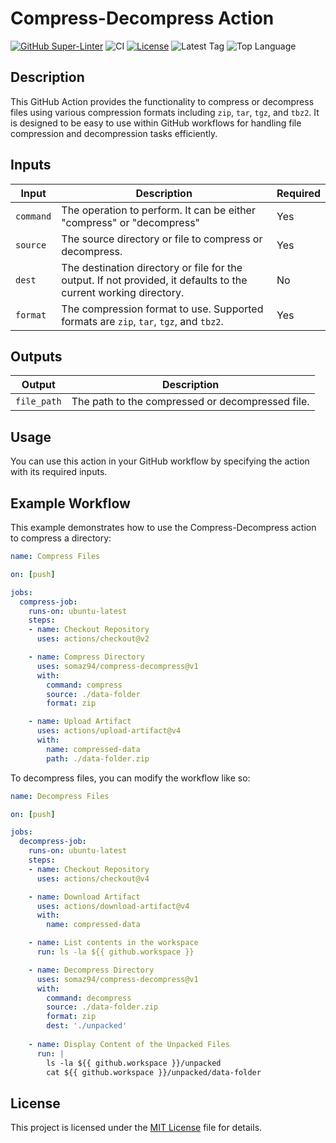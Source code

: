 # Compress-Decompress Action

[![GitHub Super-Linter](https://github.com/somaz94/compress-decompress/actions/workflows/linter.yml/badge.svg)](https://github.com/somaz94/compress-decompress)
![CI](https://github.com/somaz94/compress-decompress/actions/workflows/ci.yml/badge.svg)
[![License](https://img.shields.io/github/license/somaz94/compress-decompress)](https://github.com/somaz94/compress-decompress)
![Latest Tag](https://img.shields.io/github/v/tag/somaz94/compress-decompress)
![Top Language](https://img.shields.io/github/languages/top/somaz94/compress-decompress?color=green&logo=terraform&logoColor=blue)

## Description

This GitHub Action provides the functionality to compress or decompress files using various
compression formats including `zip`, `tar`, `tgz`, and `tbz2`. It is designed to be easy to use within
GitHub workflows for handling file compression and decompression tasks efficiently.

## Inputs

| Input      | Description                                                                                                      | Required |
|------------|------------------------------------------------------------------------------------------------------------------|----------|
| `command`  | The operation to perform. It can be either "compress" or "decompress"                                            | Yes      |
| `source`   | The source directory or file to compress or decompress.                                                          | Yes      |
| `dest`     | The destination directory or file for the output. If not provided, it defaults to the current working directory. | No       |
| `format`   | The compression format to use. Supported formats are `zip`, `tar`, `tgz`, and `tbz2`.                            | Yes      |

## Outputs

| Output       | Description                                      |
|--------------|--------------------------------------------------|
| `file_path`  | The path to the compressed or decompressed file. |

## Usage

You can use this action in your GitHub workflow by specifying the action with its required inputs.

## Example Workflow

This example demonstrates how to use the Compress-Decompress action to compress a directory:

```yaml
name: Compress Files

on: [push]

jobs:
  compress-job:
    runs-on: ubuntu-latest
    steps:
    - name: Checkout Repository
      uses: actions/checkout@v2

    - name: Compress Directory
      uses: somaz94/compress-decompress@v1
      with:
        command: compress
        source: ./data-folder
        format: zip

    - name: Upload Artifact
      uses: actions/upload-artifact@v4
      with:
        name: compressed-data
        path: ./data-folder.zip
```

To decompress files, you can modify the workflow like so:

```yaml
name: Decompress Files

on: [push]

jobs:
  decompress-job:
    runs-on: ubuntu-latest
    steps:
    - name: Checkout Repository
      uses: actions/checkout@v4

    - name: Download Artifact
      uses: actions/download-artifact@v4
      with:
        name: compressed-data

    - name: List contents in the workspace
      run: ls -la ${{ github.workspace }}

    - name: Decompress Directory
      uses: somaz94/compress-decompress@v1
      with:
        command: decompress
        source: ./data-folder.zip
        format: zip
        dest: './unpacked'
    
    - name: Display Content of the Unpacked Files
      run: |
        ls -la ${{ github.workspace }}/unpacked
        cat ${{ github.workspace }}/unpacked/data-folder

```

## License

This project is licensed under the [MIT License](LICENSE) file for details.
